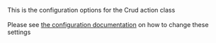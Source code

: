 This is the configuration options for the Crud action class<br />
<br />
Please see [the configuration documentation]({{site.url}}/docs/configuration.html) on how to change these settings
